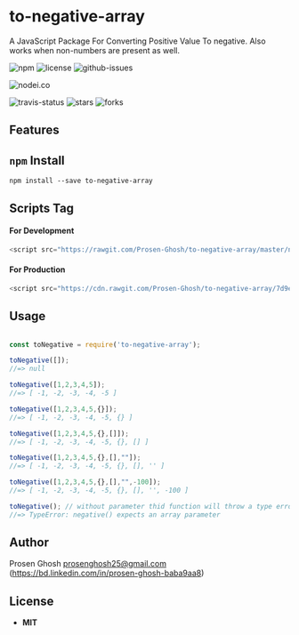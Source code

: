 # to-negative-array
A JavaScript Package For Converting Positive Value To negative. Also works when non-numbers are present as well.

![npm](https://img.shields.io/npm/v/to-negative-array.svg) ![license](https://img.shields.io/npm/l/to-negative-array.svg) ![github-issues](https://img.shields.io/github/issues/Prosen-Ghosh/to-negative-array.svg) 

![nodei.co](https://nodei.co/npm/to-negative-array.png?downloads=true&downloadRank=true&stars=true)

![travis-status](https://img.shields.io/travis/Prosen-Ghosh/to-negative-array.svg)
![stars](https://img.shields.io/github/stars/Prosen-Ghosh/to-negative-array.svg)
![forks](https://img.shields.io/github/forks/Prosen-Ghosh/to-negative-array.svg)

## Features


## `npm` Install

`npm install --save to-negative-array`


## Scripts Tag

#### For Development
```js
<script src="https://rawgit.com/Prosen-Ghosh/to-negative-array/master/negative.js"></script>
```
#### For Production
```js
<script src="https://cdn.rawgit.com/Prosen-Ghosh/to-negative-array/7d9e5e1c/negative.js"></script>
```

## Usage

```js

const toNegative = require('to-negative-array');

toNegative([]);
//=> null

toNegative([1,2,3,4,5]);
//=> [ -1, -2, -3, -4, -5 ]

toNegative([1,2,3,4,5,{}]);
//=> [ -1, -2, -3, -4, -5, {} ]

toNegative([1,2,3,4,5,{},[]]);
//=> [ -1, -2, -3, -4, -5, {}, [] ]

toNegative([1,2,3,4,5,{},[],""]);
//=> [ -1, -2, -3, -4, -5, {}, [], '' ]

toNegative([1,2,3,4,5,{},[],"",-100]);
//=> [ -1, -2, -3, -4, -5, {}, [], '', -100 ]

toNegative(); // without parameter thid function will throw a type error
//=> TypeError: negative() expects an array parameter


```

## Author

Prosen Ghosh <prosenghosh25@gmail.com> (https://bd.linkedin.com/in/prosen-ghosh-baba9aa8)

## License

 - **MIT**
